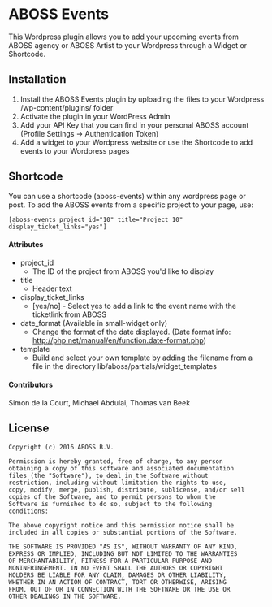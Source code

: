 # ABOSS Events
This Wordpress plugin allows you to add your upcoming events from ABOSS agency
or ABOSS Artist to your Wordpress through a Widget or Shortcode.

## Installation
1. Install the ABOSS Events plugin by uploading the files to your Wordpress /wp-content/plugins/ folder
2. Activate the plugin in your WordPress Admin
3. Add your API Key that you can find in your personal ABOSS account (Profile Settings -> Authentication Token)
4. Add a widget to your Wordpress website or use the Shortcode to add events to your Wordpress pages

## Shortcode
You can use a shortcode (aboss-events) within any wordpress page or post.
To add the ABOSS events from a specific project to your page, use:

    [aboss-events project_id="10" title="Project 10" display_ticket_links="yes"]

#### Attributes
- project_id
  - The ID of the project from ABOSS you'd like to display
- title
  - Header text
- display_ticket_links
  - [yes/no] - Select yes to add a link to the event name with the ticketlink from ABOSS
- date_format (Available in small-widget only)
  - Change the format of the date displayed. (Date format info: http://php.net/manual/en/function.date-format.php)
- template
  - Build and select your own template by adding the filename from a file in the directory lib/aboss/partials/widget_templates

#### Contributors
Simon de la Court, Michael Abdulai, Thomas van Beek

## License
    Copyright (c) 2016 ABOSS B.V.

    Permission is hereby granted, free of charge, to any person
    obtaining a copy of this software and associated documentation
    files (the "Software"), to deal in the Software without
    restriction, including without limitation the rights to use,
    copy, modify, merge, publish, distribute, sublicense, and/or sell
    copies of the Software, and to permit persons to whom the
    Software is furnished to do so, subject to the following
    conditions:

    The above copyright notice and this permission notice shall be
    included in all copies or substantial portions of the Software.

    THE SOFTWARE IS PROVIDED "AS IS", WITHOUT WARRANTY OF ANY KIND,
    EXPRESS OR IMPLIED, INCLUDING BUT NOT LIMITED TO THE WARRANTIES
    OF MERCHANTABILITY, FITNESS FOR A PARTICULAR PURPOSE AND
    NONINFRINGEMENT. IN NO EVENT SHALL THE AUTHORS OR COPYRIGHT
    HOLDERS BE LIABLE FOR ANY CLAIM, DAMAGES OR OTHER LIABILITY,
    WHETHER IN AN ACTION OF CONTRACT, TORT OR OTHERWISE, ARISING
    FROM, OUT OF OR IN CONNECTION WITH THE SOFTWARE OR THE USE OR
    OTHER DEALINGS IN THE SOFTWARE.
